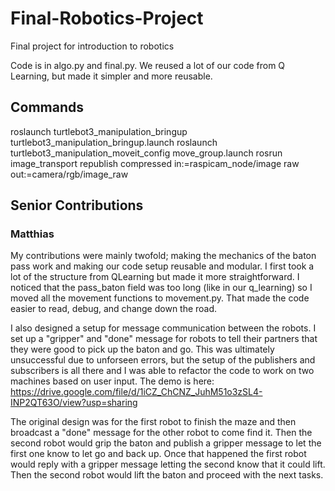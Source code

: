 # Final-Robotics-Project
Final project for introduction to robotics

Code is in algo.py and final.py.  We reused a lot of our code from Q Learning, but made it simpler and more reusable.

## Commands
roslaunch turtlebot3_manipulation_bringup turtlebot3_manipulation_bringup.launch
roslaunch turtlebot3_manipulation_moveit_config move_group.launch
rosrun image_transport republish compressed in:=raspicam_node/image raw out:=camera/rgb/image_raw


## Senior Contributions
### Matthias
My contributions were mainly twofold; making the mechanics of the baton pass work and making our code setup reusable and modular.  I first took a lot of the structure from QLearning but made it more straightforward.  I noticed that the pass_baton field was too long (like in our q_learning) so I moved all the movement functions to movement.py.  That made the code easier to read, debug, and change down the road.

I also designed a setup for message communication between the robots.  I set up a "gripper" and "done" message for robots to tell their partners that they were good to pick up the baton and go.  This was ultimately unsuccessful due to unforseen errors, but the setup of the publishers and subscribers is all there and I was able to refactor the code to work on two machines based on user input.  The demo is here:
https://drive.google.com/file/d/1iCZ_ChCNZ_JuhM51o3zSL4-INP2QT63O/view?usp=sharing 

The original design was for the first robot to finish the maze and then broadcast a "done" message for the other robot to come find it.  Then the second robot would grip the baton and publish a gripper message to let the first one know to let go and back up.  Once that happened the first robot would reply with a gripper message letting the second know that it could lift.  Then the second robot would lift the baton and proceed with the next tasks.
